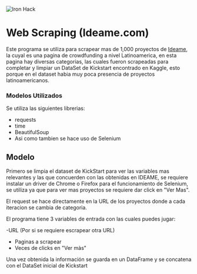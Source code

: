 ![Iron Hack](https://github.com/rogerzadi/ModeloSupervivencia/blob/master/images/ironhack.png)
# Web Scraping (Ideame.com)
Este programa se utiliza para scrapear mas de 1,000 proyectos de [Ideame](https://www.idea.me/), la cuyal es una pagina de crowdfunding a nivel Latinoamerica, en esta pagina hay diversas categorias, las cuales fueron scrapeadas para completar y limpiar un DataSet de Kickstart encontrado en Kaggle, esto porque en el dataset habia muy poca presencia de proyectos latinoamericanos.

### Modelos Utilizados
Se utiliza las siguientes librerias:
- requests
- time 
- BeautifulSoup
- Asi como tambien se hace uso de Selenium

## Modelo

Primero se limpia el dataset de KickStart para ver las variables mas relevantes y las que concuerden con las obtenidas en IDEAME,
se requiere instalar un driver de Chrome o Firefox para el funcionamiento de Selenium, se utiliza ya que para ver mas proyectos se requiere dar click en "Ver Mas".

El request se hace directamente en la URL de los proyectos donde a cada iteracion se cambia de categoria.

El programa tiene 3 variables de entrada con las cuales puedes jugar:

-URL (Por si se requiere escrapear otra URL)
- Paginas a scrapear 
- Veces de clicks en "Ver màs"

Una vez obtenida la información se guarda en un DataFrame y se concatena con el DataSet inicial de Kickstart
